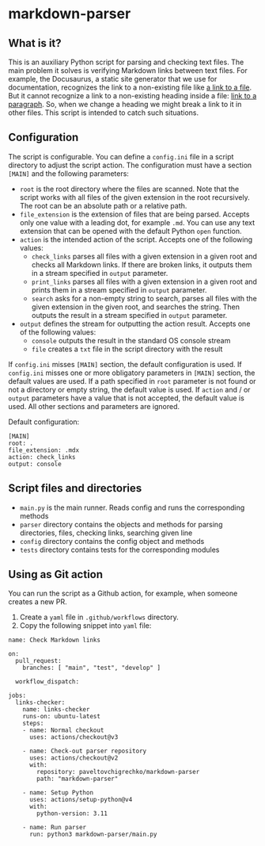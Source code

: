 # markdown-parser

## What is it? 

This is an auxiliary Python script for parsing and checking text files. The main problem it solves is verifying Markdown links between text files. For example, the Docusaurus, a static site generator that we use for documentation, recognizes the link to a non-existing file like [a link to a file](non-existing-path-to-file). But it cannot recognize a link to a non-existing heading inside a file: [link to a paragraph](existing-file#non-existing-heading). So, when we change a heading we might break a link to it in other files. This script is intended to catch such situations. 

## Configuration

The script is configurable. You can define a `config.ini` file in a script directory to adjust the script action. The configuration must have a section `[MAIN]` and the following parameters:
* `root` is the root directory where the files are scanned. Note that the script works with all files of the given extension in the root recursively. The root can be an absolute path or a relative path. 
* `file_extension` is the extension of files that are being parsed. Accepts only one value with a leading dot, for example `.md`. You can use any text extension that can be opened with the default Python `open` function.
* `action` is the intended action of the script. Accepts one of the following values: 
  * `check_links` parses all files with a given extension in a given root and checks all Markdown links. If there are broken links, it outputs them in a stream specified in `output` parameter.
  * `print_links` parses all files with a given extension in a given root and prints them in a stream specified in `output` parameter.
  * `search` asks for a non-empty string to search, parses all files with the given extension in the given root, and searches the string. Then outputs the result in a stream specified in `output` parameter.
* `output` defines the stream for outputting the action result. Accepts one of the following values:
  * `console` outputs the result in the standard OS console stream
  * `file` creates a `txt` file in the script directory with the result 

If `config.ini` misses `[MAIN]` section, the default configuration is used.
If `config.ini` misses one or more obligatory parameters in `[MAIN]` section, the default values are used.
If a path specified in `root` parameter is not found or not a directory or empty string, the default value is used.
If `action` and / or `output` parameters have a value that is not accepted, the default value is used.
All other sections and parameters are ignored.

Default configuration:
```commandline
[MAIN]
root: .
file_extension: .mdx
action: check_links
output: console
```

## Script files and directories

* `main.py` is the main runner. Reads config and runs the corresponding methods
* `parser` directory contains the objects and methods for parsing directories, files, checking links, searching given line
* `config` directory contains the config object and methods
* `tests` directory contains tests for the corresponding modules

## Using as Git action

You can run the script as a Github action, for example, when someone creates a new PR.

1. Create a `yaml` file in `.github/workflows` directory.
2. Copy the following snippet into `yaml` file:
```
name: Check Markdown links

on: 
  pull_request:    
    branches: [ "main", "test", "develop" ]

  workflow_dispatch:

jobs:
  links-checker:
    name: links-checker
    runs-on: ubuntu-latest
    steps:
    - name: Normal checkout
      uses: actions/checkout@v3
      
    - name: Check-out parser repository
      uses: actions/checkout@v2
      with:
        repository: paveltovchigrechko/markdown-parser
        path: "markdown-parser"
        
    - name: Setup Python
      uses: actions/setup-python@v4
      with:
        python-version: 3.11

    - name: Run parser
      run: python3 markdown-parser/main.py      
``` 
